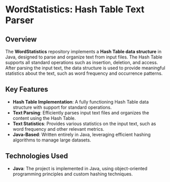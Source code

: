 # WordStatistics: Hash Table Text Parser

## Overview

The **WordStatistics** repository implements a **Hash Table data structure** in Java, designed to parse and organize text from input files. The Hash Table supports all standard operations such as insertion, deletion, and access. After parsing the input text, the data structure is used to provide meaningful statistics about the text, such as word frequency and occurrence patterns.

## Key Features

- **Hash Table Implementation**: A fully functioning Hash Table data structure with support for standard operations.
- **Text Parsing**: Efficiently parses input text files and organizes the content using the Hash Table.
- **Text Statistics**: Provides various statistics on the input text, such as word frequency and other relevant metrics.
- **Java-Based**: Written entirely in Java, leveraging efficient hashing algorithms to manage large datasets.

## Technologies Used

- **Java**: The project is implemented in Java, using object-oriented programming principles and custom hashing techniques.
